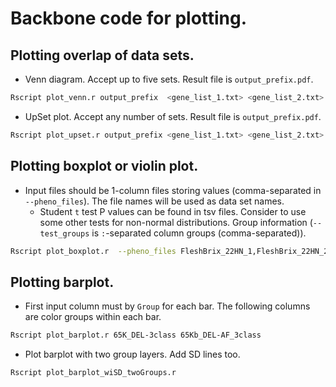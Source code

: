 # Backbone code for plotting.

## Plotting overlap of data sets.
- Venn diagram. Accept up to five sets. Result file is `output_prefix.pdf`.
```sh
Rscript plot_venn.r output_prefix  <gene_list_1.txt> <gene_list_2.txt> ...
```
- UpSet plot. Accept any number of sets. Result file is `output_prefix.pdf`.
```sh
Rscript plot_upset.r output_prefix <gene_list_1.txt> <gene_list_2.txt> ...
```

## Plotting boxplot or violin plot.
- Input files should be 1-column files storing values (comma-separated in `--pheno_files`). The file names will be used as data set names.
  - Student `t` test P values can be found in tsv files. Consider to use some other tests for non-normal distributions. Group information (`--test_groups` is `:`-separated column groups (comma-separated)).
```sh
Rscript plot_boxplot.r  --pheno_files FleshBrix_22HN_1,FleshBrix_22HN_2,FleshBrix_19YQ_1,FleshBrix_19YQ_2  --test_groups FleshBrix_22HN_1,FleshBrix_22HN_2:FleshBrix_19YQ_1,FleshBrix_19YQ_2  --output_prefix  test_boxplot
```

## Plotting barplot.
- First input column must by `Group` for each bar. The following columns are color groups within each bar.
```sh
Rscript plot_barplot.r 65K_DEL-3class 65Kb_DEL-AF_3class
```

- Plot barplot with two group layers. Add SD lines too.
```sh
Rscript plot_barplot_wiSD_twoGroups.r
```

